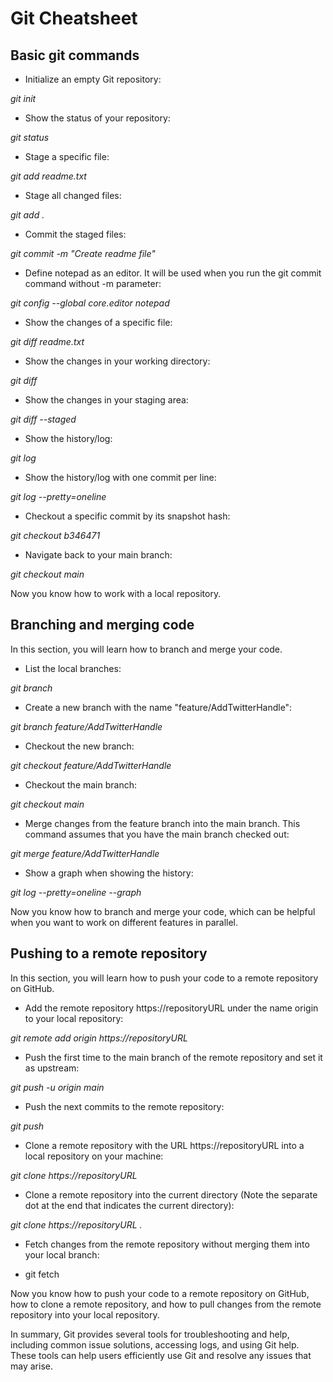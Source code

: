 # Git Cheatsheet

## Basic git commands
- Initialize an empty Git repository:

*git init*

- Show the status of your repository:

*git status*

- Stage a specific file:

*git add readme.txt*

- Stage all changed files:

*git add .*

- Commit the staged files:

*git commit -m "Create readme file"*

- Define notepad as an editor. It will be used when you run the git commit command without -m parameter:

*git config --global core.editor notepad*

- Show the changes of a specific file:

*git diff readme.txt*

- Show the changes in your working directory:

*git diff*

- Show the changes in your staging area:

*git diff --staged*

- Show the history/log:

*git log*

- Show the history/log with one commit per line:

*git log --pretty=oneline*

- Checkout a specific commit by its snapshot hash:

*git checkout b346471*

- Navigate back to your main branch:

*git checkout main*

Now you know how to work with a local repository.

## Branching and merging code

In this section, you will learn how to branch and merge your code.

- List the local branches:

*git branch*

- Create a new branch with the name "feature/AddTwitterHandle":

*git branch feature/AddTwitterHandle*

- Checkout the new branch:

*git checkout feature/AddTwitterHandle*

- Checkout the main branch:

*git checkout main*

- Merge changes from the feature branch into the main branch. This command assumes that you have the main branch checked out:

*git merge feature/AddTwitterHandle*

- Show a graph when showing the history:

*git log --pretty=oneline --graph*

Now you know how to branch and merge your code, which can be helpful when you want to work on different features in parallel.


## Pushing to a remote repository
In this section, you will learn how to push your code to a remote repository on GitHub.


- Add the remote repository https://repositoryURL under the name origin to your local repository:

*git remote add origin https://repositoryURL*

- Push the first time to the main branch of the remote repository and set it as upstream:

*git push -u origin main*

- Push the next commits to the remote repository:

*git push*

- Clone a remote repository with the URL https://repositoryURL into a local repository on your machine:

*git clone https://repositoryURL*

- Clone a remote repository into the current directory (Note the separate dot at the end that indicates the current directory):

*git clone https://repositoryURL .*

- Fetch changes from the remote repository without merging them into your local branch:

- git fetch

Now you know how to push your code to a remote repository on GitHub, how to clone a remote repository, and how to pull changes from the remote repository into your local repository.


In summary, Git provides several tools for troubleshooting and help, including common issue solutions, accessing logs, and using Git help. These tools can help users efficiently use Git and resolve any issues that may arise.
